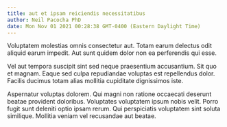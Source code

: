 ```yaml
---
title: aut et ipsam reiciendis necessitatibus
author: Neil Pacocha PhD
date: Mon Nov 01 2021 00:28:38 GMT-0400 (Eastern Daylight Time)
---
```

Voluptatem molestias omnis consectetur aut. Totam earum delectus odit aliquid earum impedit. Aut sunt quidem dolor non ea perferendis qui esse.

 Vel aut tempora suscipit sint sed neque praesentium accusantium. Sit quo et magnam. Eaque sed culpa repudiandae voluptas est repellendus dolor. Facilis ducimus totam alias mollitia cupiditate dignissimos iste.

 Aspernatur voluptas dolorem. Qui magni non ratione occaecati deserunt beatae provident doloribus. Voluptates voluptatem ipsum nobis velit. Porro fugit sunt deleniti optio ipsam rerum. Qui perspiciatis voluptatem sint soluta similique. Mollitia veniam vel recusandae aut beatae.